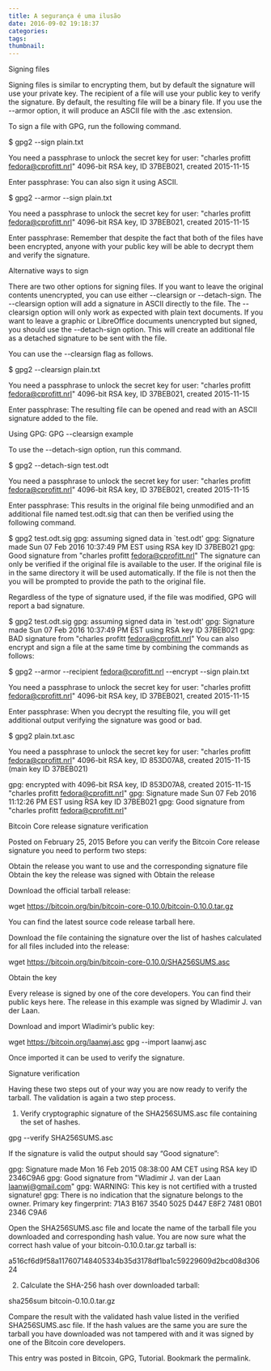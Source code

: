 ```yaml
---
title: A segurança é uma ilusão
date: 2016-09-02 19:18:37
categories:
tags:
thumbnail:
---
```


Signing files

Signing files is similar to encrypting them, but by default the signature will use your private key. The recipient of a file will use your public key to verify the signature. By default, the resulting file will be a binary file. If you use the --armor option, it will produce an ASCII file with the .asc extension.

To sign a file with GPG, run the following command.

$ gpg2 --sign plain.txt

You need a passphrase to unlock the secret key for
user: "charles profitt <fedora@cprofitt.nrl>"
4096-bit RSA key, ID 37BEB021, created 2015-11-15

Enter passphrase:
You can also sign it using ASCII.

$ gpg2 --armor --sign plain.txt

You need a passphrase to unlock the secret key for
user: "charles profitt <fedora@cprofitt.nrl>"
4096-bit RSA key, ID 37BEB021, created 2015-11-15

Enter passphrase:
Remember that despite the fact that both of the files have been encrypted, anyone with your public key will be able to decrypt them and verify the signature.

Alternative ways to sign

There are two other options for signing files. If you want to leave the original contents unencrypted, you can use either --clearsign or --detach-sign. The --clearsign option will add a signature in ASCII directly to the file. The --clearsign option will only work as expected with plain text documents. If you want to leave a graphic or LibreOffice documents unencrypted but signed, you should use the --detach-sign option. This will create an additional file as a detached signature to be sent with the file.

You can use the --clearsign flag as follows.

$ gpg2 --clearsign plain.txt

You need a passphrase to unlock the secret key for
user: "charles profitt <fedora@cprofitt.nrl>"
4096-bit RSA key, ID 37BEB021, created 2015-11-15

Enter passphrase:
The resulting file can be opened and read with an ASCII signature added to the file.

Using GPG: GPG --clearsign example

To use the --detach-sign option, run this command.

$ gpg2 --detach-sign test.odt

You need a passphrase to unlock the secret key for
user: "charles profitt <fedora@cprofitt.nrl>"
4096-bit RSA key, ID 37BEB021, created 2015-11-15

Enter passphrase:
This results in the original file being unmodified and an additional file named test.odt.sig that can then be verified using the following command.

$ gpg2 test.odt.sig
gpg: assuming signed data in `test.odt'
gpg: Signature made Sun 07 Feb 2016 10:37:49 PM EST using RSA key ID 37BEB021
gpg: Good signature from "charles profitt <fedora@cprofitt.nrl>"
The signature can only be verified if the original file is available to the user. If the original file is in the same directory it will be used automatically. If the file is not then the you will be prompted to provide the path to the original file.

Regardless of the type of signature used, if the file was modified, GPG will report a bad signature.

$ gpg2 test.odt.sig
gpg: assuming signed data in `test.odt'
gpg: Signature made Sun 07 Feb 2016 10:37:49 PM EST using RSA key ID 37BEB021
gpg: BAD signature from "charles profitt <fedora@cprofitt.nrl>"
You can also encrypt and sign a file at the same time by combining the commands as follows:

$ gpg2 --armor --recipient fedora@cprofitt.nrl --encrypt --sign plain.txt

You need a passphrase to unlock the secret key for
user: "charles profitt <fedora@cprofitt.nrl>"
4096-bit RSA key, ID 37BEB021, created 2015-11-15

Enter passphrase:
When you decrypt the resulting file, you will get additional output verifying the signature was good or bad.

$ gpg2 plain.txt.asc

You need a passphrase to unlock the secret key for
user: "charles profitt <fedora@cprofitt.nrl>"
4096-bit RSA key, ID 853D07A8, created 2015-11-15 (main key ID 37BEB021)

gpg: encrypted with 4096-bit RSA key, ID 853D07A8, created 2015-11-15
      "charles profitt <fedora@cprofitt.nrl>"
gpg: Signature made Sun 07 Feb 2016 11:12:26 PM EST using RSA key ID 37BEB021
gpg: Good signature from "charles profitt <fedora@cprofitt.nrl>"












Bitcoin Core release signature verification

Posted on February 25, 2015
Before you can verify the Bitcoin Core release signature you need to perform two steps:

Obtain the release you want to use and the corresponding signature file
Obtain the key the release was signed with
Obtain the release

Download the official tarball release:

wget https://bitcoin.org/bin/bitcoin-core-0.10.0/bitcoin-0.10.0.tar.gz

You can find the latest source code release tarball here.

Download the file containing the signature over the list of hashes calculated for all files included into the release:

wget https://bitcoin.org/bin/bitcoin-core-0.10.0/SHA256SUMS.asc

Obtain the key

Every release is signed by one of the core developers. You can find their public keys here. The release in this example was signed by Wladimir J. van der Laan.

Download and import Wladimir’s public key:

wget https://bitcoin.org/laanwj.asc
gpg --import laanwj.asc

Once imported it can be used to verify the signature.

Signature verification

Having these two steps out of your way you are now ready to verify the tarball. The validation is again a two step process.

1. Verify cryptographic signature of the SHA256SUMS.asc file containing the set of hashes.

gpg --verify SHA256SUMS.asc

If the signature is valid the output should say “Good signature”:

gpg: Signature made Mon 16 Feb 2015 08:38:00 AM CET using RSA key ID 2346C9A6
gpg: Good signature from "Wladimir J. van der Laan <laanwj@gmail.com>"
gpg: WARNING: This key is not certified with a trusted signature!
gpg: There is no indication that the signature belongs to the owner.
Primary key fingerprint: 71A3 B167 3540 5025 D447 E8F2 7481 0B01 2346 C9A6

Open the SHA256SUMS.asc  file and locate the name of the tarball file you downloaded and corresponding hash value. You are now sure what the correct hash value of your bitcoin-0.10.0.tar.gz tarball is:

a516cf6d9f58a117607148405334b35d3178df1ba1c59229609d2bcd08d30624

2. Calculate the SHA-256 hash over downloaded tarball:

sha256sum bitcoin-0.10.0.tar.gz

Compare the result with the validated hash value listed in the verified SHA256SUMS.asc file. If the hash values are the same you are sure the tarball you have downloaded was not tampered with and it was signed by one of the Bitcoin core developers.

This entry was posted in Bitcoin, GPG, Tutorial. Bookmark the permalink.
